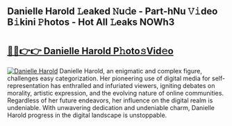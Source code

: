 ## Danielle Harold 𝙻eaked 𝙽u𝚍e - Part-hNu 𝚅𝚒deo B𝚒kini 𝙿hotos - Hot All 𝙻eaks NOWh3

# <h2><a href="http://ld2sg47.urlbe.top/?page=Danielle+Harold">🔗🔗👉👉 Danielle Harold P𝚑oto𝚜Vid𝚎o</a></h2>

[![Danielle Harold](https://i.imgur.com/eBuTRDB.gif)](http://ld2sg47.urlbe.top/?page=Danielle+Harold)
Danielle Harold, an enigmatic and complex figure, challenges easy categorization. Her pioneering use of digital media for self-representation has enthralled and infuriated viewers, igniting debates on morality, artistic expression, and the evolving nature of online communities. Regardless of her future endeavors, her influence on the digital realm is undeniable. With unwavering dedication and undeniable charm, Danielle Harold progress in the digital landscape is unstoppable.
